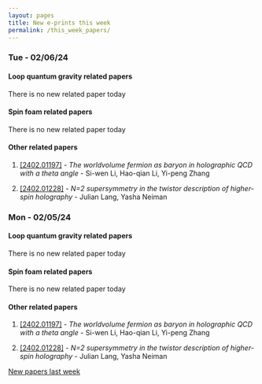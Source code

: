 ```yaml
---
layout: pages
title: New e-prints this week
permalink: /this_week_papers/
---
```




### Tue - 02/06/24

#### Loop quantum gravity related papers

There is no new related paper today 

#### Spin foam related papers

There is no new related paper today 



#### Other related papers

1. [[2402.01197]](https://arxiv.org/abs/2402.01197) - *The worldvolume fermion as baryon in holographic QCD with a theta angle* - Si-wen Li, Hao-qian Li, Yi-peng Zhang

1. [[2402.01228]](https://arxiv.org/abs/2402.01228) - *N=2 supersymmetry in the twistor description of higher-spin holography* - Julian Lang, Yasha Neiman



### Mon - 02/05/24

#### Loop quantum gravity related papers

There is no new related paper today 

#### Spin foam related papers

There is no new related paper today 



#### Other related papers

1. [[2402.01197]](https://arxiv.org/abs/2402.01197) - *The worldvolume fermion as baryon in holographic QCD with a theta angle* - Si-wen Li, Hao-qian Li, Yi-peng Zhang

1. [[2402.01228]](https://arxiv.org/abs/2402.01228) - *N=2 supersymmetry in the twistor description of higher-spin holography* - Julian Lang, Yasha Neiman






[New papers last week]({{site.url}}/archived/weekly/pre-prints/2024/02/05/archived_weekly_papers.html)